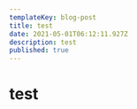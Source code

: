 ```yaml
---
templateKey: blog-post
title: test
date: 2021-05-01T06:12:11.927Z
description: test
published: true
---
```

# test